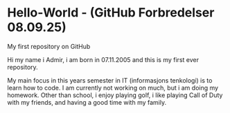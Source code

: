 # Hello-World - (GitHub Forbredelser 08.09.25)
My first repository on GitHub

Hi my name i Admir, i am born in 07.11.2005 and this is my first ever repository. 

My main focus in this years semester in IT (informasjons tenkologi) is to learn how to code. I am currently not working on much, but i am doing my homework. Other than school, i enjoy playing golf, i like playing Call of Duty with my friends, and having a good time with my family. 
